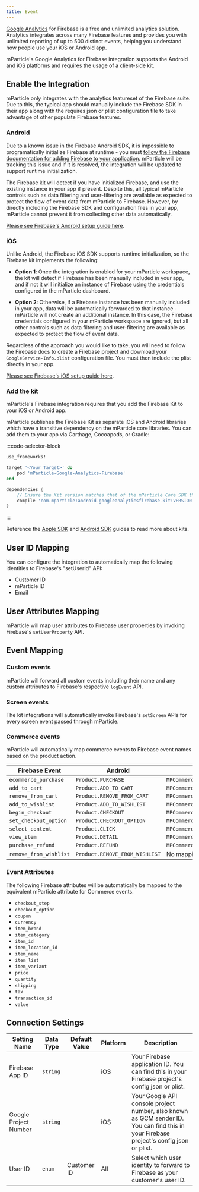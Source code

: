 ```yaml
---
title: Event
---
```


[Google Analytics](https://firebase.google.com/products/analytics/) for Firebase is a free and unlimited analytics solution. Analytics integrates across many Firebase features and provides you with unlimited reporting of up to 500 distinct events, helping you understand how people use your iOS or Android app.

mParticle's Google Analytics for Firebase integration supports the Android and iOS platforms and requires the usage of a client-side kit.

## Enable the Integration

mParticle only integrates with the analytics featureset of the Firebase suite. Due to this, the typical app should manually include the Firebase SDK in their app along with the requires json or plist configuration file to take advantage of other populate Firebase features.

### Android

Due to a known issue in the Firebase Android SDK, it is impossible to programatically initialize Firebase at runtime - you must [follow the Firebase documentation for adding Firebase to your application](https://firebase.google.com/docs/android/setup). mParticle will be tracking this issue and if it is resolved, the integration will be updated to support runtime initialization.

The Firebase kit will detect if you have initialized Firebase, and use the existing instance in your app if present. Despite this, all typical mParticle controls such as data filtering and user-filtering are available as expected to protect the flow of event data from mParticle to Firebase. However, by directly including the Firebase SDK and configuration files in your app, mParticle cannot prevent it from collecting other data automatically.

[Please see Firebase's Android setup guide here](https://firebase.google.com/docs/android/setup).

### iOS

Unlike Android, the Firebase iOS SDK supports runtime initialization, so the Firebase kit implements the following:

- **Option 1**: Once the integration is enabled for your mParticle workspace, the kit will detect if Firebase has been manually included in your app, and if not it will initialize an instance of Firebase using the credentials configured in the mParticle dashboard.

- **Option 2**: Otherwise, if a Firebase instance has been manually included in your app, data will be automatically forwarded to that instance - mParticle will not create an additional instance. In this case, the Firebase credentials configured in your mParticle workspace are ignored, but all other controls such as data filtering and user-filtering are available as expected to protect the flow of event data.

Regardless of the approach you would like to take, you will need to follow the Firebase docs to create a Firebase project and download your `GoogleService-Info.plist` configuration file. You must then include the plist directly in your app.

[Please see Firebase's iOS setup guide here](https://firebase.google.com/docs/ios/setup).

### Add the kit

mParticle's Firebase integration requires that you add the Firebase Kit to your iOS or Android app.

mParticle publishes the Firebase Kit as separate iOS and Android libraries which have a transitive dependency on the mParticle core libraries. You can add them to your app via Carthage, Cocoapods, or Gradle:

:::code-selector-block
~~~ruby
use_frameworks!

target '<Your Target>' do
    pod 'mParticle-Google-Analytics-Firebase'
end
~~~

~~~groovy
dependencies {
    // Ensure the Kit version matches that of the mParticle Core SDK that you're using
    compile 'com.mparticle:android-googleanalyticsfirebase-kit:VERSION'
}
~~~
:::

Reference the [Apple SDK](/developers/sdk/ios/kits/) and [Android SDK](/developers/sdk/android/kits/) guides to read more about kits.

## User ID Mapping

You can configure the integration to automatically map the following identities to Firebase's "setUserId" API:

- Customer ID
- mParticle ID
- Email

## User Attributes Mapping

mParticle will map user attributes to Firebase user properties by invoking Firebase's `setUserProperty` API. 

## Event Mapping

### Custom events

mParticle will forward all custom events including their name and any custom attributes to Firebase's respective `logEvent` API.

### Screen events

The kit integrations will automatically invoke Firebase's `setScreen` APIs for every screen event passed through mParticle.

### Commerce events

mParticle will automatically map commerce events to Firebase event names based on the product action.

| Firebase Event | Android | iOS
| -------------  | ------------------------ | --|
| `ecommerce_purchase` | `Product.PURCHASE` | `MPCommerceEventActionPurchase`
| `add_to_cart` | `Product.ADD_TO_CART` | `MPCommerceEventActionAddToCart`
| `remove_from_cart` | `Product.REMOVE_FROM_CART` | `MPCommerceEventActionRemoveFromCart`
| `add_to_wishlist` | `Product.ADD_TO_WISHLIST` | `MPCommerceEventActionAddToWishList`
| `begin_checkout` | `Product.CHECKOUT` | `MPCommerceEventActionCheckout`
| `set_checkout_option` | `Product.CHECKOUT_OPTION` | `MPCommerceEventActionCheckoutOptions`
| `select_content` | `Product.CLICK` | `MPCommerceEventActionClick`
| `view_item` | `Product.DETAIL` | `MPCommerceEventActionViewDetail`
| `purchase_refund` | `Product.REFUND` |  `MPCommerceEventActionRefund`
| `remove_from_wishlist` | `Product.REMOVE_FROM_WISHLIST` | No mapping


### Event Attributes

The following Firebase attributes will be automatically be mapped to the equivalent mParticle attribute for Commerce events.

* `checkout_step`
* `checkout_option`
* `coupon`
* `currency`
* `item_brand`
* `item_category`
* `item_id`
* `item_location_id`
* `item_name`
* `item_list`
* `item_variant`
* `price`
* `quantity`
* `shipping`
* `tax`
* `transaction_id`
* `value`


## Connection Settings

Setting Name| Data Type | Default Value | Platform | Description
| --- | --- | --- | --- | --- |
Firebase App ID | `string` | | iOS | Your Firebase application ID. You can find this in your Firebase project's config json or plist.
Google Project Number | `string` || iOS  | Your Google API console project number, also known as GCM sender ID. You can find this in your Firebase project's config json or plist.
User ID | `enum` | Customer ID | All | Select which user identity to forward to Firebase as your customer's user ID.
